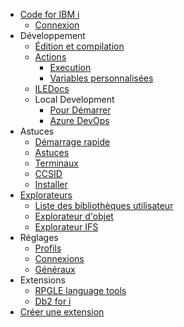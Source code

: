 - [Code for IBM i](/fr-FR/)  
   - [Connexion](/fr-FR/pages/login.md)  
- Développement
   - [Édition et compilation](/fr-FR/pages/developing/editing-compiling.md)  
   - [Actions](/fr-FR/pages/developing/actions/index.md)  
      - [Execution](/fr-FR/pages/developing/actions/execution.md)  
      - [Variables personnalisées](/fr-FR/pages/developing/actions/custom-vars.md)  
   - [ILEDocs](/fr-FR/pages/developing/iledocs.md)  
   - Local Development
      - [Pour Démarrer](/fr-FR/pages/developing/local/getting-started.md)  
      - [Azure DevOps](/fr-FR/pages/developing/local/azure.md)  
- Astuces
   - [Démarrage rapide](/fr-FR/pages/tips/quickstart.md)  
   - [Astuces](/fr-FR/pages/tips/tricks.md)  
   - [Terminaux](/fr-FR/pages/tips/terminals.md)  
   - [CCSID](/fr-FR/pages/tips/ccsid.md)  
   - [Installer](/fr-FR/pages/tips/setup.md)  
- [Explorateurs](/fr-FR/pages/browsers/index.md)  
   - [Liste des bibliothèques utilisateur](/fr-FR/pages/browsers/user-library-list.md)  
   - [Explorateur d'objet](/fr-FR/pages/browsers/object-browser.md)  
   - [Explorateur IFS](/fr-FR/pages/browsers/ifs-browser.md)
- Réglages
   - [Profils](/fr-FR/pages/settings/profiles.md)
   - [Connexions](/fr-FR/pages/settings/connection.md)
   - [Généraux](/fr-FR/pages/settings/global.md)
- Extensions
   - [RPGLE language tools](/fr-FR/pages/extensions/rpgle.md)  
   - [Db2 for i](/fr-FR/pages/extensions/db2i.md)  
- [Créer une extension](/fr-FR/pages/api/extending.md)  